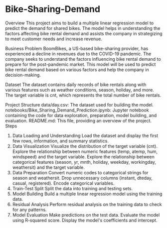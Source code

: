 # Bike-Sharing-Demand
Overview
This project aims to build a multiple linear regression model to predict the demand for shared bikes. The model helps in understanding the factors affecting bike rental demand and assists the company in strategizing to meet customer needs and increase revenue.

Business Problem
BoomBikes, a US-based bike-sharing provider, has experienced a decline in revenues due to the COVID-19 pandemic. The company seeks to understand the factors influencing bike rental demand to prepare for the post-pandemic market. This model will be used to predict bike rental demand based on various factors and help the company in decision-making.

Dataset
The dataset contains daily records of bike rentals along with various features such as weather conditions, season, holiday, and more. The target variable is cnt, which represents the total number of bike rentals.

Project Structure
data/day.csv: The dataset used for building the model.
notebooks/Bike_Sharing_Demand_Prediction.ipynb: Jupyter notebook containing the code for data exploration, preparation, model building, and evaluation.
README.md: This file, providing an overview of the project.
Steps
1. Data Loading and Understanding
Load the dataset and display the first few rows, information, and summary statistics.
2. Data Visualization
Visualize the distribution of the target variable (cnt).
Explore the relationship between numeric features (temp, atemp, hum, windspeed) and the target variable.
Explore the relationship between categorical features (season, yr, mnth, holiday, weekday, workingday, weathersit) and the target variable.
3. Data Preparation
Convert numeric codes to categorical strings for season and weathersit.
Drop unnecessary columns (instant, dteday, casual, registered).
Encode categorical variables.
4. Train-Test Split
Split the data into training and testing sets.
5. Model Building
Build a multiple linear regression model using the training data.
6. Residual Analysis
Perform residual analysis on the training data to check for any patterns.
7. Model Evaluation
Make predictions on the test data.
Evaluate the model using R-squared score.
Display the model's coefficients and intercept.
